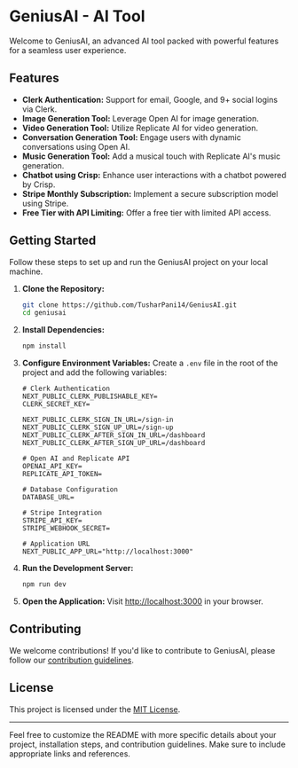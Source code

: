 # GeniusAI - AI Tool

Welcome to GeniusAI, an advanced AI tool packed with powerful features for a seamless user experience.

## Features

- **Clerk Authentication:** Support for email, Google, and 9+ social logins via Clerk.
- **Image Generation Tool:** Leverage Open AI for image generation.
- **Video Generation Tool:** Utilize Replicate AI for video generation.
- **Conversation Generation Tool:** Engage users with dynamic conversations using Open AI.
- **Music Generation Tool:** Add a musical touch with Replicate AI's music generation.
- **Chatbot using Crisp:** Enhance user interactions with a chatbot powered by Crisp.
- **Stripe Monthly Subscription:** Implement a secure subscription model using Stripe.
- **Free Tier with API Limiting:** Offer a free tier with limited API access.

## Getting Started

Follow these steps to set up and run the GeniusAI project on your local machine.

1. **Clone the Repository:**
    ```bash
    git clone https://github.com/TusharPani14/GeniusAI.git
    cd geniusai
    ```

2. **Install Dependencies:**
    ```bash
    npm install
    ```

3. **Configure Environment Variables:**
   Create a `.env` file in the root of the project and add the following variables:

   ```env
   # Clerk Authentication
   NEXT_PUBLIC_CLERK_PUBLISHABLE_KEY=
   CLERK_SECRET_KEY=
   
   NEXT_PUBLIC_CLERK_SIGN_IN_URL=/sign-in
   NEXT_PUBLIC_CLERK_SIGN_UP_URL=/sign-up
   NEXT_PUBLIC_CLERK_AFTER_SIGN_IN_URL=/dashboard
   NEXT_PUBLIC_CLERK_AFTER_SIGN_UP_URL=/dashboard

   # Open AI and Replicate API
   OPENAI_API_KEY=
   REPLICATE_API_TOKEN=

   # Database Configuration
   DATABASE_URL=

   # Stripe Integration
   STRIPE_API_KEY=
   STRIPE_WEBHOOK_SECRET=

   # Application URL
   NEXT_PUBLIC_APP_URL="http://localhost:3000"

4. **Run the Development Server:**
    ```bash
    npm run dev
    ```

5. **Open the Application:**
    Visit [http://localhost:3000](http://localhost:3000) in your browser.

## Contributing

We welcome contributions! If you'd like to contribute to GeniusAI, please follow our [contribution guidelines](CONTRIBUTING.md).

## License

This project is licensed under the [MIT License](LICENSE).

---

Feel free to customize the README with more specific details about your project, installation steps, and contribution guidelines. Make sure to include appropriate links and references.
